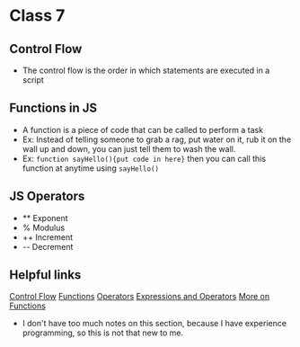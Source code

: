 # Class 7

## Control Flow

- The control flow is the order in which statements are executed in a script

## Functions in JS

- A function is a piece of code that can be called to perform a task
- Ex: Instead of telling someone to grab a rag, put water on it, rub it on the wall up and down, you can just tell them to wash the wall.
- Ex: `function sayHello(){put code in here}` then you can call this function at anytime using `sayHello()`

## JS Operators

- ** Exponent
- % Modulus
- ++ Increment
- -- Decrement

## Helpful links

[Control Flow](https://developer.mozilla.org/en-US/docs/Glossary/Control_flow)
[Functions](https://www.w3schools.com/js/js_functions.asp)
[Operators](https://www.w3schools.com/js/js_operators.asp)
[Expressions and Operators](https://developer.mozilla.org/en-US/docs/Web/JavaScript/Guide/Expressions_and_Operators)
[More on Functions](https://developer.mozilla.org/en-US/docs/Web/JavaScript/Guide/Functions)

- I don't have too much notes on this section, because I have experience programming, so this is not that new to me.
